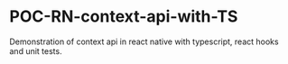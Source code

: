 # POC-RN-context-api-with-TS
Demonstration of context api in react native with typescript, react hooks and unit tests.
